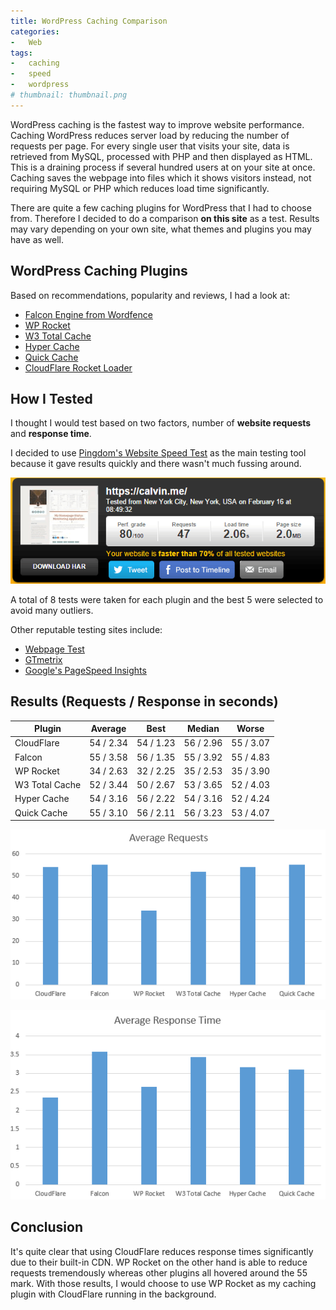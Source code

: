 ```yaml
---
title: WordPress Caching Comparison
categories:
-   Web
tags:
-   caching
-   speed
-   wordpress
# thumbnail: thumbnail.png
---
```


WordPress caching is the fastest way to improve website performance. Caching WordPress reduces server load by reducing the number of requests per page. For every single user that visits your site, data is retrieved from MySQL, processed with PHP and then displayed as HTML. This is a draining process if several hundred users at on your site at once. Caching saves the webpage into files which it shows visitors instead, not requiring MySQL or PHP which reduces load time significantly.

<!-- more -->

There are quite a few caching plugins for WordPress that I had to choose from. Therefore I decided to do a comparison **on this site** as a test. Results may vary depending on your own site, what themes and plugins you may have as well.

## WordPress Caching Plugins

Based on recommendations, popularity and reviews, I had a look at:

*   [Falcon Engine from Wordfence](http://docs.wordfence.com/en/Falcon_Cache)
*   [WP Rocket](http://wp-rocket.me/)
*   [W3 Total Cache](https://wordpress.org/plugins/w3-total-cache/)
*   [Hyper Cache](https://wordpress.org/plugins/hyper-cache/)
*   [Quick Cache](https://wordpress.org/plugins/quick-cache/)
*   [CloudFlare Rocket Loader](https://support.cloudflare.com/hc/en-us/articles/200168056-What-does-Rocket-Loader-do-)

## How I Tested

I thought I would test based on two factors, number of **website requests** and **response time**.

I decided to use [Pingdom's Website Speed Test](http://tools.pingdom.com/fpt/) as the main testing tool because it gave results quickly and there wasn't much fussing around.

[![Capture555](capture555.png)](capture555.png)

A total of 8 tests were taken for each plugin and the best 5 were selected to avoid many outliers.

Other reputable testing sites include:

*   [Webpage Test](http://www.webpagetest.org/)
*   [GTmetrix](http://gtmetrix.com/)
*   [Google's PageSpeed Insights](https://developers.google.com/speed/pagespeed/insights/)

## Results (Requests / Response in seconds)

| Plugin | Average | Best | Median | Worse
|-|-|-|-|-
| CloudFlare | 54 / 2.34 | 54 / 1.23 | 56 / 2.96 | 55 / 3.07
| Falcon | 55 / 3.58 | 56 / 1.35 | 55 / 3.92 | 55 / 4.83
| WP Rocket | 34 / 2.63 | 32 / 2.25 | 35 / 2.53 | 35 / 3.90
| W3 Total Cache | 52 / 3.44 | 50 / 2.67 | 53 / 3.65 | 52 / 4.03
| Hyper Cache | 54 / 3.16 | 56 / 2.22 | 54 / 3.16 | 52 / 4.24
| Quick Cache | 55 / 3.10 | 56 / 2.11 | 56 / 3.23 | 53 / 4.07

[![average](average.png)](average.png)

[![response](response.png)](response.png)

## Conclusion

It's quite clear that using CloudFlare reduces response times significantly due to their built-in CDN. WP Rocket on the other hand is able to reduce requests tremendously whereas other plugins all hovered around the 55 mark. With those results, I would choose to use WP Rocket as my caching plugin with CloudFlare running in the background.
